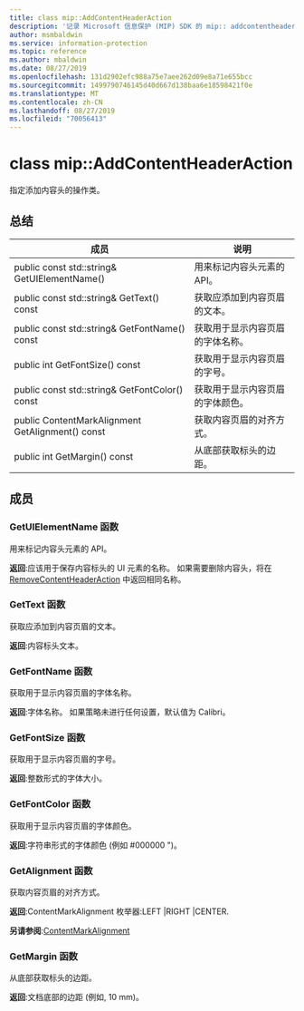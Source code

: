 ```yaml
---
title: class mip::AddContentHeaderAction
description: '记录 Microsoft 信息保护 (MIP) SDK 的 mip:: addcontentheaderaction 类。'
author: msmbaldwin
ms.service: information-protection
ms.topic: reference
ms.author: mbaldwin
ms.date: 08/27/2019
ms.openlocfilehash: 131d2902efc988a75e7aee262d09e8a71e655bcc
ms.sourcegitcommit: 1499790746145d40d667d138baa6e18598421f0e
ms.translationtype: MT
ms.contentlocale: zh-CN
ms.lasthandoff: 08/27/2019
ms.locfileid: "70056413"
---
```

# <a name="class-mipaddcontentheaderaction"></a>class mip::AddContentHeaderAction 
指定添加内容头的操作类。
  
## <a name="summary"></a>总结
 成员                        | 说明                                
--------------------------------|---------------------------------------------
public const std::string& GetUIElementName()  |  用来标记内容头元素的 API。
public const std::string& GetText() const  |  获取应添加到内容页眉的文本。
public const std::string& GetFontName() const  |  获取用于显示内容页眉的字体名称。
public int GetFontSize() const  |  获取用于显示内容页眉的字号。
public const std::string& GetFontColor() const  |  获取用于显示内容页眉的字体颜色。
public ContentMarkAlignment GetAlignment() const  |  获取内容页眉的对齐方式。
public int GetMargin() const  |  从底部获取标头的边距。
  
## <a name="members"></a>成员
  
### <a name="getuielementname-function"></a>GetUIElementName 函数
用来标记内容头元素的 API。

  
**返回**:应该用于保存内容标头的 UI 元素的名称。 如果需要删除内容头，将在 [RemoveContentHeaderAction](class_mip_removecontentheaderaction.md) 中返回相同名称。
  
### <a name="gettext-function"></a>GetText 函数
获取应添加到内容页眉的文本。

  
**返回**:内容标头文本。
  
### <a name="getfontname-function"></a>GetFontName 函数
获取用于显示内容页眉的字体名称。

  
**返回**:字体名称。 如果策略未进行任何设置，默认值为 Calibri。
  
### <a name="getfontsize-function"></a>GetFontSize 函数
获取用于显示内容页眉的字号。

  
**返回**:整数形式的字体大小。
  
### <a name="getfontcolor-function"></a>GetFontColor 函数
获取用于显示内容页眉的字体颜色。

  
**返回**:字符串形式的字体颜色 (例如 #000000 ")。
  
### <a name="getalignment-function"></a>GetAlignment 函数
获取内容页眉的对齐方式。

  
**返回**:ContentMarkAlignment 枚举器:LEFT |RIGHT |CENTER. 
  
**另请参阅**:[ContentMarkAlignment](mip-enums-and-structs.md#contentmarkalignment-enum)
  
### <a name="getmargin-function"></a>GetMargin 函数
从底部获取标头的边距。

  
**返回**:文档底部的边距 (例如, 10 mm)。